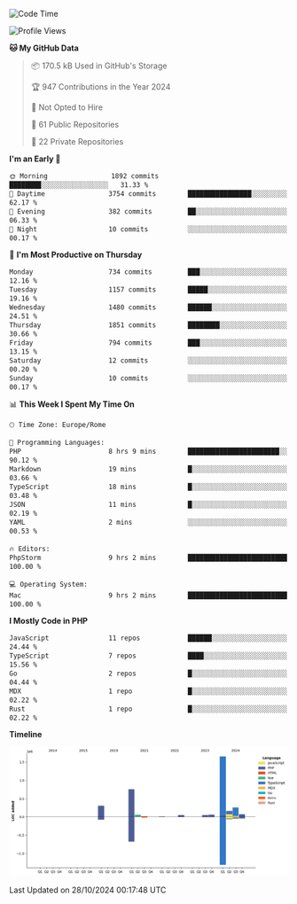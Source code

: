 <!--START_SECTION:waka-->
![Code Time](http://img.shields.io/badge/Code%20Time-5%2C410%20hrs%2034%20mins-blue)

![Profile Views](http://img.shields.io/badge/Profile%20Views-0-blue)

**🐱 My GitHub Data** 

> 📦 170.5 kB Used in GitHub's Storage 
 > 
> 🏆 947 Contributions in the Year 2024
 > 
> 🚫 Not Opted to Hire
 > 
> 📜 61 Public Repositories 
 > 
> 🔑 22 Private Repositories 
 > 
**I'm an Early 🐤** 

```text
🌞 Morning                1892 commits        ████████░░░░░░░░░░░░░░░░░   31.33 % 
🌆 Daytime                3754 commits        ████████████████░░░░░░░░░   62.17 % 
🌃 Evening                382 commits         ██░░░░░░░░░░░░░░░░░░░░░░░   06.33 % 
🌙 Night                  10 commits          ░░░░░░░░░░░░░░░░░░░░░░░░░   00.17 % 
```
📅 **I'm Most Productive on Thursday** 

```text
Monday                   734 commits         ███░░░░░░░░░░░░░░░░░░░░░░   12.16 % 
Tuesday                  1157 commits        █████░░░░░░░░░░░░░░░░░░░░   19.16 % 
Wednesday                1480 commits        ██████░░░░░░░░░░░░░░░░░░░   24.51 % 
Thursday                 1851 commits        ████████░░░░░░░░░░░░░░░░░   30.66 % 
Friday                   794 commits         ███░░░░░░░░░░░░░░░░░░░░░░   13.15 % 
Saturday                 12 commits          ░░░░░░░░░░░░░░░░░░░░░░░░░   00.20 % 
Sunday                   10 commits          ░░░░░░░░░░░░░░░░░░░░░░░░░   00.17 % 
```


📊 **This Week I Spent My Time On** 

```text
🕑︎ Time Zone: Europe/Rome

💬 Programming Languages: 
PHP                      8 hrs 9 mins        ███████████████████████░░   90.12 % 
Markdown                 19 mins             █░░░░░░░░░░░░░░░░░░░░░░░░   03.66 % 
TypeScript               18 mins             █░░░░░░░░░░░░░░░░░░░░░░░░   03.48 % 
JSON                     11 mins             █░░░░░░░░░░░░░░░░░░░░░░░░   02.19 % 
YAML                     2 mins              ░░░░░░░░░░░░░░░░░░░░░░░░░   00.53 % 

🔥 Editors: 
PhpStorm                 9 hrs 2 mins        █████████████████████████   100.00 % 

💻 Operating System: 
Mac                      9 hrs 2 mins        █████████████████████████   100.00 % 
```

**I Mostly Code in PHP** 

```text
JavaScript               11 repos            ██████░░░░░░░░░░░░░░░░░░░   24.44 % 
TypeScript               7 repos             ████░░░░░░░░░░░░░░░░░░░░░   15.56 % 
Go                       2 repos             █░░░░░░░░░░░░░░░░░░░░░░░░   04.44 % 
MDX                      1 repo              █░░░░░░░░░░░░░░░░░░░░░░░░   02.22 % 
Rust                     1 repo              █░░░░░░░░░░░░░░░░░░░░░░░░   02.22 % 
```



**Timeline**

![Lines of Code chart](https://raw.githubusercontent.com/frnwtr/frnwtr/main/assets/bar_graph.png)


 Last Updated on 28/10/2024 00:17:48 UTC
<!--END_SECTION:waka-->
